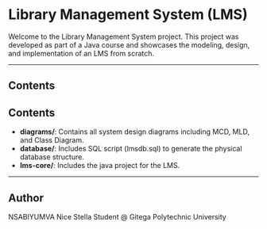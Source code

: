 # Library Management System (LMS)

Welcome to the Library Management System project. This project was developed as part of a Java course and showcases the modeling, design, and implementation of an LMS from scratch.

---

## Contents

## Contents
- **diagrams/**: Contains all system design diagrams including MCD, MLD, and Class Diagram.
- **database/**: Includes SQL script (lmsdb.sql) to generate the physical database structure.
- **lms-core/**: Includes the java project for the LMS.

---

## Author

NSABIYUMVA Nice Stella
Student @ Gitega Polytechnic University  
